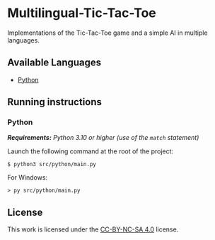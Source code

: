 # Multilingual-Tic-Tac-Toe
Implementations of the Tic-Tac-Toe game and a simple AI in multiple languages.

## Available Languages
- [Python](src/python)

## Running instructions
### Python
***Requirements:** Python 3.10 or higher (use of the `match` statement)*

Launch the following command at the root of the project:
```console
$ python3 src/python/main.py
```

For Windows:
```console
> py src/python/main.py
```

## License
This work is licensed under the [CC-BY-NC-SA 4.0](https://creativecommons.org/licenses/by-nc-sa/4.0/) license.
